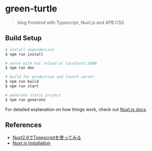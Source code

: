 # green-turtle

> blog frontend with Typescript, Nuxt.js and APB CSS

## Build Setup

``` bash
# install dependencies
$ npm run install

# serve with hot reload at localhost:3000
$ npm run dev

# build for production and launch server
$ npm run build
$ npm run start

# generate static project
$ npm run generate
```

For detailed explanation on how things work, check out [Nuxt.js docs](https://nuxtjs.org).

## References

- [Nuxt2.6でTypescriptを使ってみる](https://qiita.com/ryu3/items/ce1c0c05be5072f30501)
- [Nuxt.js Installation](https://ja.nuxtjs.org/guide/installation/)
